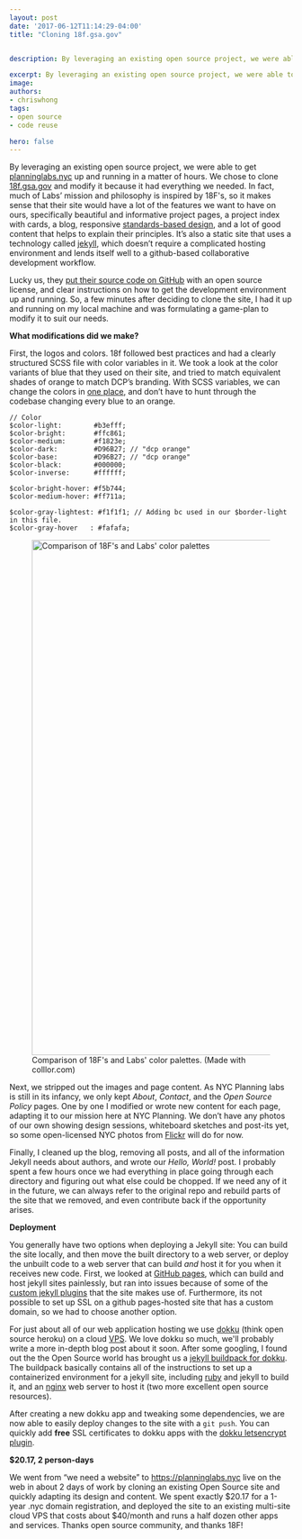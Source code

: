 ```yaml
---
layout: post
date: '2017-06-12T11:14:29-04:00'
title: "Cloning 18f.gsa.gov"


description: By leveraging an existing open source project, we were able to get planninglabs.nyc up and running in a couple of days.  We chose to clone 18f.gsa.gov and modify it because it had everything we needed.  In fact, much of Labs’ mission and philosophy is inspired by 18F's, so it makes sense that their site would have a lot of the features we want to have on ours, specifically beautiful and informative project pages, a project index with cards, a blog, responsive standards-based design, and a great content that helps to explain their principles.

excerpt: By leveraging an existing open source project, we were able to get planninglabs.nyc up and running in a couple of days.  We chose to clone 18f.gsa.gov and modify it because it had everything we needed.  In fact, much of Labs’ mission and philosophy is inspired by 18F's, so it makes sense that their site would have a lot of the features we want to have on ours, specifically beautiful and informative project pages, a project index with cards, a blog, responsive standards-based design, and a great content that helps to explain their principles.
image:
authors:
- chriswhong
tags:
- open source
- code reuse

hero: false
---
```


By leveraging an existing open source project, we were able to get [planninglabs.nyc](https://github.com/nycplanning/labs-planninglabs.nyc) up and running in a matter of hours.  We chose to clone [18f.gsa.gov](https://18f.gsa.gov) and modify it because it had everything we needed.  In fact, much of Labs’ mission and philosophy is inspired by 18F's, so it makes sense that their site would have a lot of the features we want to have on ours, specifically beautiful and informative project pages, a project index with cards, a blog, responsive [standards-based design](https://standards.usa.gov/), and a lot of good content that helps to explain their principles.  It’s also a static site that uses a technology called [jekyll](https://jekyllrb.com/), which doesn’t require a complicated hosting environment and lends itself well to a github-based collaborative development workflow.

Lucky us, they [put their source code on GitHub](https://github.com/18F/18f.gsa.gov) with an open source license, and clear instructions on how to get the development environment up and running.  So, a few minutes after deciding to clone the site, I had it up and running on my local machine and was formulating a game-plan to modify it to suit our needs.  

**What modifications did we make?**

First, the logos and colors.  18f followed best practices and had a clearly structured SCSS file with color variables in it.  We took a look at the color variants of blue that they used on their site, and tried to match equivalent shades of orange to match DCP’s branding.  With SCSS variables, we can change the colors in [one place](https://github.com/NYCPlanning/labs-planninglabs.nyc/blob/master/_sass/_core/variables.scss#L24), and don’t have to hunt through the codebase changing every blue to an orange.  

```
// Color
$color-light:        #b3efff;
$color-bright:       #ffc861;
$color-medium:       #f1823e;
$color-dark:         #D96B27; // "dcp orange"
$color-base:         #D96B27; // "dcp orange"
$color-black:        #000000;
$color-inverse:      #ffffff;

$color-bright-hover: #f5b744;
$color-medium-hover: #ff711a;

$color-gray-lightest: #f1f1f1; // Adding bc used in our $border-light in this file.
$color-gray-hover   : #fafafa;

```

<figure>
  <img src="{{site.baseurl}}/assets/blog/cloning-18f-gsa-gov/colors-comparison.png" alt="Comparison of 18F's and Labs' color palettes" width="915" />
  <figcaption>Comparison of 18F's and Labs' color palettes. (Made with colllor.com)  </figcaption>
</figure>

Next, we stripped out the images and page content.  As NYC Planning labs is still in its infancy, we only kept _About_, _Contact_, and the _Open Source Policy_ pages.  One by one I modified or wrote new content for each page, adapting it to our mission here at NYC Planning.  We don’t have any photos of our own showing design sessions, whiteboard sketches and post-its yet, so some open-licensed NYC photos from [Flickr](https://www.flickr.com/) will do for now.  

Finally, I cleaned up the blog, removing all posts, and all of the information Jekyll needs about authors, and wrote our _Hello, World!_ post.  I probably spent a few hours once we had everything in place going through each directory and figuring out what else could be chopped.  If we need any of it in the future, we can always refer to the original repo and rebuild parts of the site that we removed, and even contribute back if the opportunity arises.  

**Deployment**

You generally have two options when deploying a Jekyll site:  You can build the site locally, and then move the built directory to a web server, or deploy the unbuilt code to a web server that can build _and_ host it for you when it receives new code.  First, we looked at [GitHub pages](https://pages.github.com/), which can build and host jekyll sites painlessly, but ran into issues because of some of the [custom jekyll plugins](https://jekyllrb.com/docs/plugins/) that the site makes use of.  Furthermore, its not possible to set up SSL on a github pages-hosted site that has a custom domain, so we had to choose another option.

For just about all of our web application hosting we use [dokku](https://github.com/dokku/dokku) (think open source heroku) on a cloud [VPS](https://en.wikipedia.org/wiki/Virtual_private_server).  We love dokku so much, we'll probably write a more in-depth blog post about it soon.  After some googling, I found out the the Open Source world has brought us a [jekyll buildpack for dokku](https://github.com/inket/dokku-buildpack-jekyll3-nginx).  The buildpack basically contains all of the instructions to set up a containerized environment for a jekyll site, including [ruby](https://www.ruby-lang.org/en/downloads/) and jekyll to build it, and an [nginx](https://www.nginx.com/resources/wiki/) web server to host it (two more excellent open source resources).  

After creating a new dokku app and tweaking some dependencies, we are now able to easily deploy changes to the site with a `git push`.  You can quickly add **free** SSL certificates to dokku apps with the [dokku letsencrypt plugin](https://github.com/dokku/dokku-letsencrypt).  

**$20.17, 2 person-days**

We went from “we need a website” to https://planninglabs.nyc live on the web in about 2 days of work by cloning an existing Open Source site and quickly adapting its design and content.  We spent exactly $20.17 for a 1-year .nyc domain registration, and deployed the site to an existing multi-site cloud VPS that costs about $40/month and runs a half dozen other apps and services.  Thanks open source community, and thanks 18F!  
